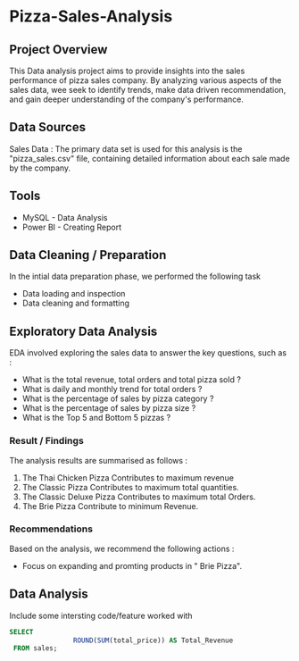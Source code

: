 # Pizza-Sales-Analysis

## Project Overview
This Data analysis project aims to provide insights into the sales performance of pizza sales company. By analyzing various aspects of the sales data, wee seek to identify trends, make data driven recommendation, and gain deeper understanding of the company's performance.

## Data Sources
Sales Data : The primary data set is used for this analysis is the "pizza_sales.csv" file, containing detailed information about each sale made by the company.

## Tools
- MySQL - Data Analysis
- Power BI - Creating Report

## Data Cleaning / Preparation
In the intial data preparation phase, we performed the following task

- Data loading and inspection
- Data cleaning and formatting

## Exploratory Data Analysis
EDA involved exploring the sales data to answer the key questions, such as :

- What is the total revenue, total orders and total pizza sold ?
- What is daily and monthly trend for total orders ?
- What is the percentage of sales by pizza category ?
- What is the percentage of sales by pizza size ?
- What is the Top 5 and Bottom 5 pizzas ?

### Result / Findings

The analysis results are summarised as follows  :
1.  The Thai Chicken Pizza Contributes to maximum revenue
2.  The Classic Pizza Contributes to maximum total quantities.
3.  The Classic Deluxe Pizza Contributes to maximum total Orders.
4.  The Brie Pizza Contribute to minimum Revenue.


### Recommendations

Based on the analysis, we recommend the following actions :
- Focus on expanding and promting products in " Brie Pizza".
  
## Data Analysis
Include some intersting code/feature worked with
```SQL
SELECT
                ROUND(SUM(total_price)) AS Total_Revenue
 FROM sales;
```
